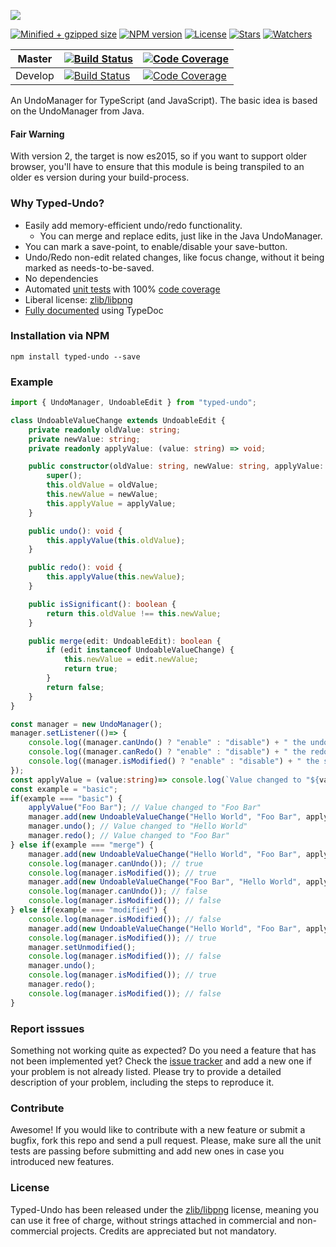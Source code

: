 ![](https://lusito.github.io/typed-undo/typed_undo.png)

[![Minified + gzipped size](https://badgen.net/bundlephobia/minzip/typed-undo)](https://www.npmjs.com/package/typed-undo)
[![NPM version](https://badgen.net/npm/v/typed-undo)](https://www.npmjs.com/package/typed-undo)
[![License](https://badgen.net/github/license/lusito/typed-undo)](https://github.com/lusito/typed-undo/blob/master/LICENSE)
[![Stars](https://badgen.net/github/stars/lusito/typed-undo)](https://github.com/lusito/typed-undo)
[![Watchers](https://badgen.net/github/watchers/lusito/typed-undo)](https://github.com/lusito/typed-undo)

|Master|[![Build Status](https://travis-ci.org/Lusito/typed-undo.svg?branch=master)](https://travis-ci.org/Lusito/typed-undo)|[![Code Coverage](https://coveralls.io/repos/github/Lusito/typed-undo/badge.svg?branch=master)](https://coveralls.io/github/Lusito/typed-undo)|
|---|---|---|
|Develop|[![Build Status](https://travis-ci.org/Lusito/typed-undo.svg?branch=develop)](https://travis-ci.org/Lusito/typed-undo)|[![Code Coverage](https://coveralls.io/repos/github/Lusito/typed-undo/badge.svg?branch=develop)](https://coveralls.io/github/Lusito/typed-undo)|

An UndoManager for TypeScript (and JavaScript). The basic idea is based on the UndoManager from Java.

#### Fair Warning
With version 2, the target is now es2015, so if you want to support older browser, you'll have to ensure that this module is being transpiled to an older es version during your build-process.

### Why Typed-Undo?

- Easily add memory-efficient undo/redo functionality.
  - You can merge and replace edits, just like in the Java UndoManager.
- You can mark a save-point, to enable/disable your save-button.
- Undo/Redo non-edit related changes, like focus change, without it being marked as needs-to-be-saved.
- No dependencies
- Automated [unit tests](https://travis-ci.org/Lusito/typed-undo) with 100% [code coverage](https://coveralls.io/github/Lusito/typed-undo)
- Liberal license: [zlib/libpng](https://github.com/Lusito/typed-undo/blob/master/LICENSE)
- [Fully documented](https://lusito.github.io/typed-undo/index.html) using TypeDoc

### Installation via NPM

```npm install typed-undo --save```

### Example

```typescript
import { UndoManager, UndoableEdit } from "typed-undo";

class UndoableValueChange extends UndoableEdit {
    private readonly oldValue: string;
    private newValue: string;
    private readonly applyValue: (value: string) => void;

    public constructor(oldValue: string, newValue: string, applyValue: (value: string) => void) {
        super();
        this.oldValue = oldValue;
        this.newValue = newValue;
        this.applyValue = applyValue;
    }

    public undo(): void {
        this.applyValue(this.oldValue);
    }

    public redo(): void {
        this.applyValue(this.newValue);
    }

    public isSignificant(): boolean {
        return this.oldValue !== this.newValue;
    }

    public merge(edit: UndoableEdit): boolean {
        if (edit instanceof UndoableValueChange) {
            this.newValue = edit.newValue;
            return true;
        }
        return false;
    }
}

const manager = new UndoManager();
manager.setListener(()=> {
    console.log((manager.canUndo() ? "enable" : "disable") + " the undo button");
    console.log((manager.canRedo() ? "enable" : "disable") + " the redo button");
    console.log((manager.isModified() ? "enable" : "disable") + " the save button");
});
const applyValue = (value:string)=> console.log(`Value changed to "${value}"`);
const example = "basic";
if(example === "basic") {
    applyValue("Foo Bar"); // Value changed to "Foo Bar"
    manager.add(new UndoableValueChange("Hello World", "Foo Bar", applyValue));
    manager.undo(); // Value changed to "Hello World"
    manager.redo(); // Value changed to "Foo Bar"
} else if(example === "merge") {
    manager.add(new UndoableValueChange("Hello World", "Foo Bar", applyValue));
    console.log(manager.canUndo()); // true
    console.log(manager.isModified()); // true
    manager.add(new UndoableValueChange("Foo Bar", "Hello World", applyValue));
    console.log(manager.canUndo()); // false
    console.log(manager.isModified()); // false
} else if(example === "modified") {
    console.log(manager.isModified()); // false
    manager.add(new UndoableValueChange("Hello World", "Foo Bar", applyValue));
    console.log(manager.isModified()); // true
    manager.setUnmodified();
    console.log(manager.isModified()); // false
    manager.undo();
    console.log(manager.isModified()); // true
    manager.redo();
    console.log(manager.isModified()); // false
}
```

### Report isssues

Something not working quite as expected? Do you need a feature that has not been implemented yet? Check the [issue tracker](https://github.com/Lusito/typed-undo/issues) and add a new one if your problem is not already listed. Please try to provide a detailed description of your problem, including the steps to reproduce it.

### Contribute

Awesome! If you would like to contribute with a new feature or submit a bugfix, fork this repo and send a pull request. Please, make sure all the unit tests are passing before submitting and add new ones in case you introduced new features.

### License

Typed-Undo has been released under the [zlib/libpng](https://github.com/Lusito/typed-undo/blob/master/LICENSE) license, meaning you
can use it free of charge, without strings attached in commercial and non-commercial projects. Credits are appreciated but not mandatory.
